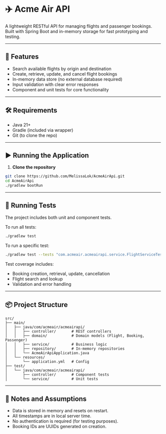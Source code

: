 # ✈️ Acme Air API

A lightweight RESTful API for managing flights and passenger bookings. Built with Spring Boot and in-memory storage for fast prototyping and testing.

---

## 🚀 Features

- Search available flights by origin and destination
- Create, retrieve, update, and cancel flight bookings
- In-memory data store (no external database required)
- Input validation with clear error responses
- Component and unit tests for core functionality

---

## 🛠️ Requirements

- Java 21+
- Gradle (included via wrapper)
- Git (to clone the repo)

---

## ▶️ Running the Application

1. **Clone the repository**

```bash
git clone https://github.com/MelissaLok/AcmeAirApi.git
cd AcmeAirApi
./gradlew bootRun
```

---

## 🧪 Running Tests
The project includes both unit and component tests.

To run all tests:

```bash
./gradlew test
```

To run a specific test:

```bash
./gradlew test --tests "com.acmeair.acmeairapi.service.FlightServiceTest"
```

Test coverage includes:

- Booking creation, retrieval, update, cancellation
- Flight search and lookup
- Validation and error handling

---

## 📦 Project Structure

```
src/
├── main/
│   ├── java/com/acmeair/acmeairapi/
│   │   ├── controller/       # REST controllers
│   │   ├── domain/           # Domain models (Flight, Booking, Passenger)
│   │   ├── service/          # Business logic
│   │   ├── repository/       # In-memory repositories
│   │   └── AcmeAirApiApplication.java
│   └── resources/
│       └── application.yml   # Config
├── test/
│   └── java/com/acmeair/acmeairapi/
│       ├── controller/       # Component tests
│       └── service/          # Unit tests
```

---

## 🧾 Notes and Assumptions

- Data is stored in memory and resets on restart.
- All timestamps are in local server time.
- No authentication is required (for testing purposes).
- Booking IDs are UUIDs generated on creation.
